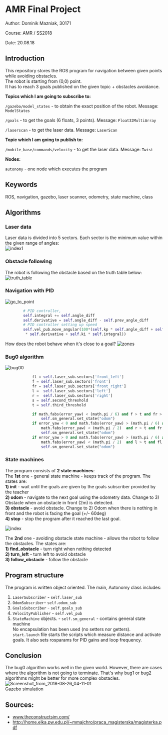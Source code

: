 # AMR Final Project
Author: Dominik Mazniak, 30171

Course: AMR / SS2018

Date: 20.08.18

## Introduction
This repository stores the ROS program for navigation between given points while avoiding obstacles.<br/>
The robot is starting from (0,0) point. <br/>
It has to reach 3 goals published on the given topic + obstacles avoidance.

**Topics which I am going to subscribe to:**

`/gazebo/model_states` - to obtain the exact position of the robot. Message: `ModelStates`

`/goals` - to  get the goals (6 floats, 3 points). Message: `Float32MultiArray`

`/laserscan` - to get the laser data. Message: `LaserScan` <br/>

**Topic which I am going to publish to:**

`/mobile_base/commands/velocity` - to get the laser data. Message: `Twist` <br/>

**Nodes:** <br/>

`autonomy` - one node which executes the program

## Keywords
ROS, navigation, gazebo, laser scanner, odometry, state machine, class

## Algorithms

### Laser data
Laser data is divided into 5 sectors. Each sector is the minimum value within the given range of angles: <br/>
![index1](/uploads/f32ab456a5e8b3f05fab9358b94605a6/index1.png)

### Obstacle following <br/>
The robot is following the obstacle based on the truth table below: <br/>
![truth_table](/uploads/60edad74741634b87c4cf245461d5a0c/truth_table.png)

### Navigation with PID<br/>
![go_to_point](/uploads/b4b9b7af529838ef1b6a4d118d200fb7/go_to_point.png)
```python
        # PID controller,
        self.integral += self.angle_diff
        self.derivative = self.angle_diff - self.prev_angle_diff
        # PID controller setting up speed
        self.vel_pub.move_angular(100*(self.kp * self.angle_diff + self.ki \
         * self.derivative + self.ki * self.integral))
```
How does the robot behave when it's close to a goal?
![zones](/uploads/5a34705719bb3e705bca08d912d1aa5d/zones.png)

### Bug0 algorithm <br/>
![bug00](/uploads/a006c73961431c6bd5129c751151306c/bug00.png) <br/>
```python  
            fl = self.laser_sub.sectors['front_left']
            f = self.laser_sub.sectors['front']
            fr = self.laser_sub.sectors['front_right']
            l =  self.laser_sub.sectors['left']
            r =  self.laser_sub.sectors['right']
            s = self.second_threshold
            t = self.third_threshold

            if math.fabs(error_yaw) < (math.pi / 6) and f > t and fr > s and fl > s:
                self.sm_general.set_state("odom")
            if error_yaw < 0 and math.fabs(error_yaw) > (math.pi / 6) and \
                math.fabs(error_yaw) < (math.pi / 2)  and r > t and fr > s:
                self.sm_general.set_state("odom")
            if error_yaw > 0 and math.fabs(error_yaw) > (math.pi / 6) and \
                math.fabs(error_yaw) < (math.pi / 2)  and l > t and fl > s:
                self.sm_general.set_state("odom")
```
### State machines
The program consists of **2 state machines**: <br/>
The **1st** one - general state machine - keeps track of the program. The states are: <br/>
**1) init** - wait until the goals are given by the goals subscriber provided by the teacher <br/>
**2) odom** - navigate to the next goal using the odometry data. Change to 3) Obstacle when an obstacle in front (2m) is detected. <br/>
**3) obstacle** - avoid obstacle. Change to 2) Odom when there is nothing in front and the robot is facing the goal (+/- 60deg) <br/>
**4) stop** - stop the program after it reached the last goal.

![index](/uploads/cc167bb63f6a73bef2d5ceabc7f64b91/index.png)

The **2nd** one - avoiding obstacle state machine - allows the robot to follow the obstacles. The states are: <br/>
**1) find_obstacle** - turn right when nothing detected <br/>
**2) turn_left** - turn left to avoid obstacle <br/>
**3) follow_obstacle** - follow the obstacle <br/>


## Program structure
The program is written object oriented. The main, Autonomy class includes:
1) `LaserSubscriber` - `self.laser_sub` <br/>
2) `OdomSubscriber`- `self.odom_sub` <br/>
3) `GoalsSubscriber`  - `self.goals_sub` <br/>
4) `VelocityPublisher` - `self.vel_pub` <br/>
5) `StateMachine` objects. - `self.sm_general` - contains general state machine<br/>
No encapsulation has been used (no setters nor getters). <br/>
`start.launch` file starts the scripts which measure distance and activate goals.
 It also sets rosparams for PID gains and loop frequency.

## Conclusion
The bug0 algorithm works well in the given world. However, there are cases where the algorithm is not going to terminate. That's why bug1 or bug2 algorithms might be better for more complex obstacles.
![Screenshot_from_2018-08-26_04-11-01](/uploads/7d98212b41d858fb7c2863fd77f1f6b3/Screenshot_from_2018-08-26_04-11-01.png) <br/>
Gazebo simulation <br/>
## Sources:
*  www.theconstructsim.com/
*  http://home.elka.pw.edu.pl/~mmajchro/praca_magisterska/magisterka.pdf
